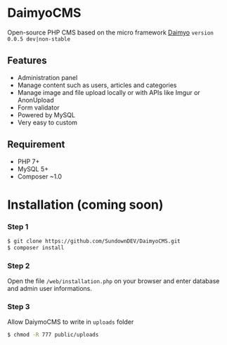 # DaimyoCMS
Open-source PHP CMS based on the micro framework [Daimyo](https://github.com/SundownDEV/Daimyo) ```version 0.0.5 dev|non-stable```

## Features
* Administration panel
* Manage content such as users, articles and categories
* Manage image and file upload locally or with APIs like Imgur or AnonUpload
* Form validator
* Powered by MySQL
* Very easy to custom

## Requirement
* PHP 7+
* MySQL 5+
* Composer ~1.0

# Installation (coming soon)

### Step 1
~~~ bash
$ git clone https://github.com/SundownDEV/DaimyoCMS.git
$ composer install
~~~

### Step 2
Open the file ```/web/installation.php``` on your browser and enter database and admin user informations.

### Step 3
Allow DaiymoCMS to write in ```uploads``` folder
~~~ bash
$ chmod -R 777 public/uploads
~~~
